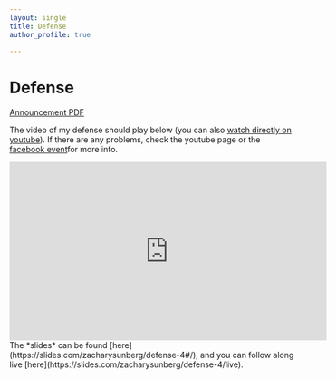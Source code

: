 ```yaml
---
layout: single
title: Defense
author_profile: true

---
```


# Defense

[Announcement PDF](assets/documents/flyer.pdf)

The video of my defense should play below (you can also [watch directly on youtube](https://www.youtube.com/watch?v=MBAtxhaNXGc)). If there are any problems, check the youtube page or the [facebook event](https://www.facebook.com/events/380795625731958/)for more info.

<iframe width="560" height="315" src="https://www.youtube.com/embed/MBAtxhaNXGc" frameborder="0" allow="autoplay; encrypted-media" allowfullscreen></iframe>

<br/>
The *slides* can be found [here](https://slides.com/zacharysunberg/defense-4#/), and you can follow along live [here](https://slides.com/zacharysunberg/defense-4/live).
